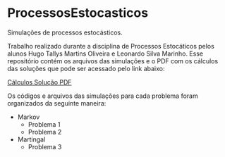 # ProcessosEstocasticos
Simulações de processos estocásticos.

Trabalho realizado durante a disciplina de Processos Estocáticos pelos alunos Hugo Tallys Martins Oliveira e Leonardo Silva Marinho. Esse repositório contém os arquivos das simulações e o PDF com os cálculos das soluções que pode ser acessado pelo link abaixo:

[Cálculos Solução PDF](https://github.com/HugoT411ys/ProcessosEstocasticos/blob/master/trabalho_sim.pdf)

Os códigos e arquivos das simulações para cada problema foram organizados da seguinte maneira:

* Markov
  * Problema 1
  * Problema 2
* Martingal
  * Problema 3

